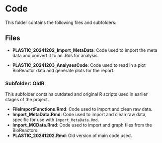 # Code

This folder contains the following files and subfolders:

## Files

- **PLASTIC_20241202_Import_MetaData**: Code used to import the meta data and convert it to an .Rds for analysis.

- **PLASTIC_20241203_AnalysesCode**: Code used to read in a plot BioReactor data and generate plots for the report.

### Subfolder: OldR

This subfolder contains outdated and original R scripts used in earlier stages of the project.

- **FileImportFunctions.Rmd**: Code used to import and clean raw data.
- **Import_MetaData.Rmd**: Code used to import and clean raw data, specific for use with `Import_MetaData.Rmd`.
- **Import_MCData.Rmd**: Code used to import and graph files from the BioReactors.
- **PLASTIC_20241202.Rmd**: Old version of main code used.